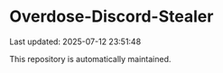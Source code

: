 # Overdose-Discord-Stealer

Last updated: 2025-07-12 23:51:48

This repository is automatically maintained.
